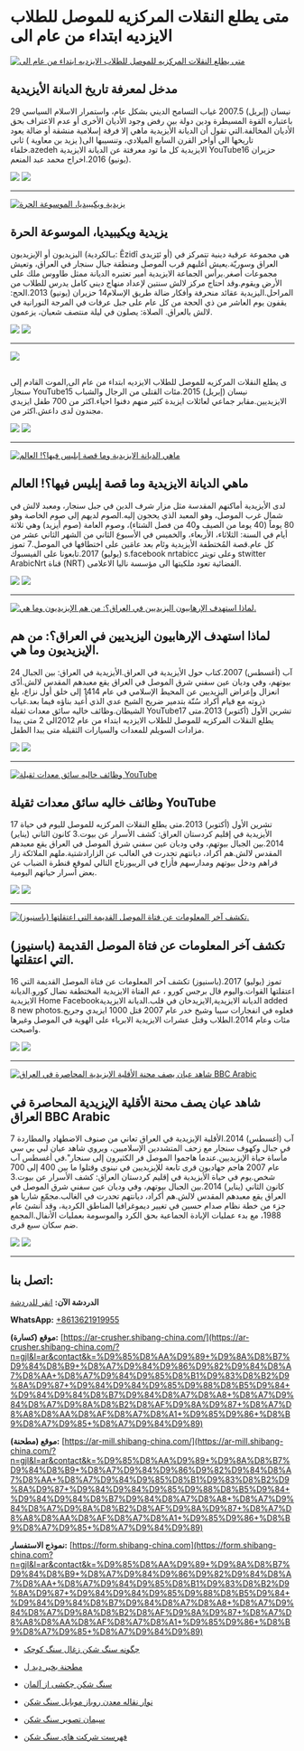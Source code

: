 # متى يطلع النقلات المركزيه للموصل للطلاب الايزديه ابتداء من عام الى

<a href="https://swt.shibang-china.com/?n=gjl&l=ar&img&k=%D9%85%D8%AA%D9%89+%D9%8A%D8%B7%D9%84%D8%B9+%D8%A7%D9%84%D9%86%D9%82%D9%84%D8%A7%D8%AA+%D8%A7%D9%84%D9%85%D8%B1%D9%83%D8%B2%D9%8A%D9%87+%D9%84%D9%84%D9%85%D9%88%D8%B5%D9%84+%D9%84%D9%84%D8%B7%D9%84%D8%A7%D8%A8+%D8%A7%D9%84%D8%A7%D9%8A%D8%B2%D8%AF%D9%8A%D9%87+%D8%A7%D8%A8%D8%AA%D8%AF%D8%A7%D8%A1+%D9%85%D9%86+%D8%B9%D8%A7%D9%85+%D8%A7%D9%84%D9%89" target="_blank">![متى يطلع النقلات المركزيه للموصل للطلاب الايزديه ابتداء من عام الى](http://static.shibang-china.com/all-800x300/706.jpg)</a>

## مدخل لمعرفة تاريخ الديانة الأيزيدية
29 نيسان (إبريل) 2007.5 غياب التسامح الديني بشكل عام، واستمرار الاسلام السياسي باعتباره القوة المسيطرة ودين دولة بين رفض وجود الأديان الأخرى أو عدم الاعتراف بحق الأديان المخالفة.التي تقول أن الديانة الأيزيدية ماهي إلا فرقة إسلامية منشقة أو ضالة يعود تاريخها الى أواخر القرن السابع الميلادي، وتنسيبها الى( يزيد بن معاوية ) ثاني خلفاء.azedeh الايزيدية كل ما تود معرفتة عن الديانة الايزيدية YouTube16 حزيران (يونيو) 2016.اخراج محمد عبد المنعم.


<a href="https://whatsapp.shibangsoft.com/WhatsApp.php" target="_blank" title="WhatsApp">![](http://static.shibang-china.com/icon/whatsapp.png)</a> <a href="https://swt.shibang-china.com/?n=gjl&l=ar&icon&k=%D9%85%D8%AA%D9%89+%D9%8A%D8%B7%D9%84%D8%B9+%D8%A7%D9%84%D9%86%D9%82%D9%84%D8%A7%D8%AA+%D8%A7%D9%84%D9%85%D8%B1%D9%83%D8%B2%D9%8A%D9%87+%D9%84%D9%84%D9%85%D9%88%D8%B5%D9%84+%D9%84%D9%84%D8%B7%D9%84%D8%A7%D8%A8+%D8%A7%D9%84%D8%A7%D9%8A%D8%B2%D8%AF%D9%8A%D9%87+%D8%A7%D8%A8%D8%AA%D8%AF%D8%A7%D8%A1+%D9%85%D9%86+%D8%B9%D8%A7%D9%85+%D8%A7%D9%84%D9%89" target="_blank">![](http://static.shibang-china.com/icon/chat-ar.png)</a>

---

<a href="https://swt.shibang-china.com/?n=gjl&l=ar&img&k=%D9%85%D8%AA%D9%89+%D9%8A%D8%B7%D9%84%D8%B9+%D8%A7%D9%84%D9%86%D9%82%D9%84%D8%A7%D8%AA+%D8%A7%D9%84%D9%85%D8%B1%D9%83%D8%B2%D9%8A%D9%87+%D9%84%D9%84%D9%85%D9%88%D8%B5%D9%84+%D9%84%D9%84%D8%B7%D9%84%D8%A7%D8%A8+%D8%A7%D9%84%D8%A7%D9%8A%D8%B2%D8%AF%D9%8A%D9%87+%D8%A7%D8%A8%D8%AA%D8%AF%D8%A7%D8%A1+%D9%85%D9%86+%D8%B9%D8%A7%D9%85+%D8%A7%D9%84%D9%89" target="_blank">![يزيدية ويكيبيديا، الموسوعة الحرة](http://static.shibang-china.com/all-800x300/530.jpg)</a>

## يزيدية ويكيبيديا، الموسوعة الحرة
اليزيديون أو الإيزيديون (بـالكردية: Êzidî أو ئێزیدی) هي مجموعة عرقية دينية تتمركز في العراق وسوريّة.يعيش أغلبهم قرب الموصل ومنطقة جبال سنجار في العراق، وتعيش مجموعات أصغر.يرأس الجماعة الايزيدية أمير تعتبره الديانة ممثل طاووس ملك على الأرض ويقوم.وقد احتاج مركز لالش سنتين لإعداد منهاج ديني كامل يدرس للطلاب من المراحل.اليزيدية عقائد منحرفة وأفكار ضالة طريق الإسلام14 حزيران (يونيو) 2013.الحج: يقفون يوم العاشر من ذي الحجة من كل عام على جبل عرفات في المرجة النورانية في لالش بالعراق. الصلاة: يصلون في ليلة منتصف شعبان، يزعمون.


<a href="https://whatsapp.shibangsoft.com/WhatsApp.php" target="_blank" title="WhatsApp">![](http://static.shibang-china.com/icon/whatsapp.png)</a> <a href="https://swt.shibang-china.com/?n=gjl&l=ar&icon&k=%D9%85%D8%AA%D9%89+%D9%8A%D8%B7%D9%84%D8%B9+%D8%A7%D9%84%D9%86%D9%82%D9%84%D8%A7%D8%AA+%D8%A7%D9%84%D9%85%D8%B1%D9%83%D8%B2%D9%8A%D9%87+%D9%84%D9%84%D9%85%D9%88%D8%B5%D9%84+%D9%84%D9%84%D8%B7%D9%84%D8%A7%D8%A8+%D8%A7%D9%84%D8%A7%D9%8A%D8%B2%D8%AF%D9%8A%D9%87+%D8%A7%D8%A8%D8%AA%D8%AF%D8%A7%D8%A1+%D9%85%D9%86+%D8%B9%D8%A7%D9%85+%D8%A7%D9%84%D9%89" target="_blank">![](http://static.shibang-china.com/icon/chat-ar.png)</a>

---

<a href="https://swt.shibang-china.com/?n=gjl&l=ar&img&k=%D9%85%D8%AA%D9%89+%D9%8A%D8%B7%D9%84%D8%B9+%D8%A7%D9%84%D9%86%D9%82%D9%84%D8%A7%D8%AA+%D8%A7%D9%84%D9%85%D8%B1%D9%83%D8%B2%D9%8A%D9%87+%D9%84%D9%84%D9%85%D9%88%D8%B5%D9%84+%D9%84%D9%84%D8%B7%D9%84%D8%A7%D8%A8+%D8%A7%D9%84%D8%A7%D9%8A%D8%B2%D8%AF%D9%8A%D9%87+%D8%A7%D8%A8%D8%AA%D8%AF%D8%A7%D8%A1+%D9%85%D9%86+%D8%B9%D8%A7%D9%85+%D8%A7%D9%84%D9%89" target="_blank">![](http://static.shibang-china.com/all-800x300/121.jpg)</a>

## 
ى يطلع النقلات المركزيه للموصل للطلاب الايزديه ابتداء من عام الى,الموت القادم إلى سنجار YouTube15 نيسان (إبريل) 2015.مئات القتلى من الرجال والشباب الايزيديين.مقابر جماعي لعائلات ايزيدة كثير منهم دفنوا احياء.اكثر من 700 طفل ايزيدي مجندون لدى داعش.اكثر من.


<a href="https://whatsapp.shibangsoft.com/WhatsApp.php" target="_blank" title="WhatsApp">![](http://static.shibang-china.com/icon/whatsapp.png)</a> <a href="https://swt.shibang-china.com/?n=gjl&l=ar&icon&k=%D9%85%D8%AA%D9%89+%D9%8A%D8%B7%D9%84%D8%B9+%D8%A7%D9%84%D9%86%D9%82%D9%84%D8%A7%D8%AA+%D8%A7%D9%84%D9%85%D8%B1%D9%83%D8%B2%D9%8A%D9%87+%D9%84%D9%84%D9%85%D9%88%D8%B5%D9%84+%D9%84%D9%84%D8%B7%D9%84%D8%A7%D8%A8+%D8%A7%D9%84%D8%A7%D9%8A%D8%B2%D8%AF%D9%8A%D9%87+%D8%A7%D8%A8%D8%AA%D8%AF%D8%A7%D8%A1+%D9%85%D9%86+%D8%B9%D8%A7%D9%85+%D8%A7%D9%84%D9%89" target="_blank">![](http://static.shibang-china.com/icon/chat-ar.png)</a>

---

<a href="https://swt.shibang-china.com/?n=gjl&l=ar&img&k=%D9%85%D8%AA%D9%89+%D9%8A%D8%B7%D9%84%D8%B9+%D8%A7%D9%84%D9%86%D9%82%D9%84%D8%A7%D8%AA+%D8%A7%D9%84%D9%85%D8%B1%D9%83%D8%B2%D9%8A%D9%87+%D9%84%D9%84%D9%85%D9%88%D8%B5%D9%84+%D9%84%D9%84%D8%B7%D9%84%D8%A7%D8%A8+%D8%A7%D9%84%D8%A7%D9%8A%D8%B2%D8%AF%D9%8A%D9%87+%D8%A7%D8%A8%D8%AA%D8%AF%D8%A7%D8%A1+%D9%85%D9%86+%D8%B9%D8%A7%D9%85+%D8%A7%D9%84%D9%89" target="_blank">![ماهي الديانة الايزيدية وما قصة إبليس فيها؟! العالم](http://static.shibang-china.com/all-800x300/831.jpg)</a>

## ماهي الديانة الايزيدية وما قصة إبليس فيها؟! العالم
لدى الأيزيدية أماكنهم المقدسة مثل مزار شرف الدين في جبل سنجار، ومعبد لالش في شمال غرب الموصل، وهو المعبد الذي يحجون إليه.الصوم لديهم إلى صوم الخاصة وهو 80 يوماً (40 يوما من الصيف و40 من فصل الشتاء)، وصوم العامة (صوم أيزيد) وهي ثلاثة أيام في السنة: الثلاثاء، الأربعاء، والخميس في الأسبوع الثاني من الشهر الثاني عشر من كل عام.قصة المُختطفة الأيزيدية وئام بعد عامَين على اختطافها في الموصل.7 تموز (يوليو) 2017.تابعونا على الفيسبوك s.facebook nrtabicc وعلى تويتر stwitter ArabicNrt قناة (NRT) الفضائیة تعود ملکیتها الی مؤسسة نالیا الاعلامی.


<a href="https://whatsapp.shibangsoft.com/WhatsApp.php" target="_blank" title="WhatsApp">![](http://static.shibang-china.com/icon/whatsapp.png)</a> <a href="https://swt.shibang-china.com/?n=gjl&l=ar&icon&k=%D9%85%D8%AA%D9%89+%D9%8A%D8%B7%D9%84%D8%B9+%D8%A7%D9%84%D9%86%D9%82%D9%84%D8%A7%D8%AA+%D8%A7%D9%84%D9%85%D8%B1%D9%83%D8%B2%D9%8A%D9%87+%D9%84%D9%84%D9%85%D9%88%D8%B5%D9%84+%D9%84%D9%84%D8%B7%D9%84%D8%A7%D8%A8+%D8%A7%D9%84%D8%A7%D9%8A%D8%B2%D8%AF%D9%8A%D9%87+%D8%A7%D8%A8%D8%AA%D8%AF%D8%A7%D8%A1+%D9%85%D9%86+%D8%B9%D8%A7%D9%85+%D8%A7%D9%84%D9%89" target="_blank">![](http://static.shibang-china.com/icon/chat-ar.png)</a>

---

<a href="https://swt.shibang-china.com/?n=gjl&l=ar&img&k=%D9%85%D8%AA%D9%89+%D9%8A%D8%B7%D9%84%D8%B9+%D8%A7%D9%84%D9%86%D9%82%D9%84%D8%A7%D8%AA+%D8%A7%D9%84%D9%85%D8%B1%D9%83%D8%B2%D9%8A%D9%87+%D9%84%D9%84%D9%85%D9%88%D8%B5%D9%84+%D9%84%D9%84%D8%B7%D9%84%D8%A7%D8%A8+%D8%A7%D9%84%D8%A7%D9%8A%D8%B2%D8%AF%D9%8A%D9%87+%D8%A7%D8%A8%D8%AA%D8%AF%D8%A7%D8%A1+%D9%85%D9%86+%D8%B9%D8%A7%D9%85+%D8%A7%D9%84%D9%89" target="_blank">![لماذا استهدف الإرهابيون اليزيديين في العراق؟: من هم الإيزيديون وما هي.](http://static.shibang-china.com/all-800x300/782.jpg)</a>

## لماذا استهدف الإرهابيون اليزيديين في العراق؟: من هم الإيزيديون وما هي.
24 آب (أغسطس) 2007.كتاب حول الأيزيدية في العراق.الأيزيدية في العراق: بين الجبال بيوتهم، وفي وديان عين سفني شرق الموصل في العراق يقع معبدهم المقدس لالش.أدّى انعزال وإعراض اليزيديين عن المحيط الإسلامي في عام 1414 إلى خلق أول نزاع، بلغ ذروته مع قيام أكراد سُنّة بتدمير ضريح الشيخ عدي الذي أُعيد بناؤه فيما بعد.غياب الشيطان.وظائف خاليه سائق معدات ثقيلة YouTube17 تشرين الأول (أكتوبر) 2013.متى يطلع النقلات المركزيه للموصل للطلاب الايزديه ابتداء من عام 2012الى 2 متى يبدا مزادات السويلم للمعدات والسيارات الثقيلة متى يبدا الطفل.


<a href="https://whatsapp.shibangsoft.com/WhatsApp.php" target="_blank" title="WhatsApp">![](http://static.shibang-china.com/icon/whatsapp.png)</a> <a href="https://swt.shibang-china.com/?n=gjl&l=ar&icon&k=%D9%85%D8%AA%D9%89+%D9%8A%D8%B7%D9%84%D8%B9+%D8%A7%D9%84%D9%86%D9%82%D9%84%D8%A7%D8%AA+%D8%A7%D9%84%D9%85%D8%B1%D9%83%D8%B2%D9%8A%D9%87+%D9%84%D9%84%D9%85%D9%88%D8%B5%D9%84+%D9%84%D9%84%D8%B7%D9%84%D8%A7%D8%A8+%D8%A7%D9%84%D8%A7%D9%8A%D8%B2%D8%AF%D9%8A%D9%87+%D8%A7%D8%A8%D8%AA%D8%AF%D8%A7%D8%A1+%D9%85%D9%86+%D8%B9%D8%A7%D9%85+%D8%A7%D9%84%D9%89" target="_blank">![](http://static.shibang-china.com/icon/chat-ar.png)</a>

---

<a href="https://swt.shibang-china.com/?n=gjl&l=ar&img&k=%D9%85%D8%AA%D9%89+%D9%8A%D8%B7%D9%84%D8%B9+%D8%A7%D9%84%D9%86%D9%82%D9%84%D8%A7%D8%AA+%D8%A7%D9%84%D9%85%D8%B1%D9%83%D8%B2%D9%8A%D9%87+%D9%84%D9%84%D9%85%D9%88%D8%B5%D9%84+%D9%84%D9%84%D8%B7%D9%84%D8%A7%D8%A8+%D8%A7%D9%84%D8%A7%D9%8A%D8%B2%D8%AF%D9%8A%D9%87+%D8%A7%D8%A8%D8%AA%D8%AF%D8%A7%D8%A1+%D9%85%D9%86+%D8%B9%D8%A7%D9%85+%D8%A7%D9%84%D9%89" target="_blank">![وظائف خاليه سائق معدات ثقيلة YouTube](http://static.shibang-china.com/all-800x300/1095.jpg)</a>

## وظائف خاليه سائق معدات ثقيلة YouTube
17 تشرين الأول (أكتوبر) 2013.متى يطلع النقلات المركزيه للموصل لليوم في حياة الأيزيدية في إقليم كردستان العراق: كشف الأسرار عن بيوت.3 كانون الثاني (يناير) 2014.بين الجبال بيوتهم، وفي وديان عين سفني شرق الموصل في العراق يقع معبدهم المقدس لالش.هم أكراد، ديانتهم تحدرت في الغالب عن الزارادشتية.ملهم الملائكة زار قراهم ودخل بيوتهم ومدارسهم فأزاح في الريبورتاج التالي لموقع قنطرة الضباب عن بعض أسرار حياتهم اليومية.


<a href="https://whatsapp.shibangsoft.com/WhatsApp.php" target="_blank" title="WhatsApp">![](http://static.shibang-china.com/icon/whatsapp.png)</a> <a href="https://swt.shibang-china.com/?n=gjl&l=ar&icon&k=%D9%85%D8%AA%D9%89+%D9%8A%D8%B7%D9%84%D8%B9+%D8%A7%D9%84%D9%86%D9%82%D9%84%D8%A7%D8%AA+%D8%A7%D9%84%D9%85%D8%B1%D9%83%D8%B2%D9%8A%D9%87+%D9%84%D9%84%D9%85%D9%88%D8%B5%D9%84+%D9%84%D9%84%D8%B7%D9%84%D8%A7%D8%A8+%D8%A7%D9%84%D8%A7%D9%8A%D8%B2%D8%AF%D9%8A%D9%87+%D8%A7%D8%A8%D8%AA%D8%AF%D8%A7%D8%A1+%D9%85%D9%86+%D8%B9%D8%A7%D9%85+%D8%A7%D9%84%D9%89" target="_blank">![](http://static.shibang-china.com/icon/chat-ar.png)</a>

---

<a href="https://swt.shibang-china.com/?n=gjl&l=ar&img&k=%D9%85%D8%AA%D9%89+%D9%8A%D8%B7%D9%84%D8%B9+%D8%A7%D9%84%D9%86%D9%82%D9%84%D8%A7%D8%AA+%D8%A7%D9%84%D9%85%D8%B1%D9%83%D8%B2%D9%8A%D9%87+%D9%84%D9%84%D9%85%D9%88%D8%B5%D9%84+%D9%84%D9%84%D8%B7%D9%84%D8%A7%D8%A8+%D8%A7%D9%84%D8%A7%D9%8A%D8%B2%D8%AF%D9%8A%D9%87+%D8%A7%D8%A8%D8%AA%D8%AF%D8%A7%D8%A1+%D9%85%D9%86+%D8%B9%D8%A7%D9%85+%D8%A7%D9%84%D9%89" target="_blank">![(باسنيوز) تكشف آخر المعلومات عن فتاة الموصل القديمة التي اعتقلتها.](http://static.shibang-china.com/all-800x300/581.jpg)</a>

## (باسنيوز) تكشف آخر المعلومات عن فتاة الموصل القديمة التي اعتقلتها.
16 تموز (يوليو) 2017.(باسنيوز) تكشف آخر المعلومات عن فتاة الموصل القديمة التي اعتقلتها القوات.واليوم قال برجس كورو ، عم الفتاة الايزيدية المختطفة نضال كورو.الديانة الايزيدية Home Facebookالديانة الايزيدية,الايزيدخان في قلب.الديانة الايزيدية added 8 new photos.فعلوه في انفجارات سيبا وشيخ خدر عام 2007 قتل 1000 ايزيدي وجريح مئات وعام 2014.الطلاب وقتل عشرات الايزيدية الابرياء على الهوية في الموصل وغيرها واصبحت.


<a href="https://whatsapp.shibangsoft.com/WhatsApp.php" target="_blank" title="WhatsApp">![](http://static.shibang-china.com/icon/whatsapp.png)</a> <a href="https://swt.shibang-china.com/?n=gjl&l=ar&icon&k=%D9%85%D8%AA%D9%89+%D9%8A%D8%B7%D9%84%D8%B9+%D8%A7%D9%84%D9%86%D9%82%D9%84%D8%A7%D8%AA+%D8%A7%D9%84%D9%85%D8%B1%D9%83%D8%B2%D9%8A%D9%87+%D9%84%D9%84%D9%85%D9%88%D8%B5%D9%84+%D9%84%D9%84%D8%B7%D9%84%D8%A7%D8%A8+%D8%A7%D9%84%D8%A7%D9%8A%D8%B2%D8%AF%D9%8A%D9%87+%D8%A7%D8%A8%D8%AA%D8%AF%D8%A7%D8%A1+%D9%85%D9%86+%D8%B9%D8%A7%D9%85+%D8%A7%D9%84%D9%89" target="_blank">![](http://static.shibang-china.com/icon/chat-ar.png)</a>

---

<a href="https://swt.shibang-china.com/?n=gjl&l=ar&img&k=%D9%85%D8%AA%D9%89+%D9%8A%D8%B7%D9%84%D8%B9+%D8%A7%D9%84%D9%86%D9%82%D9%84%D8%A7%D8%AA+%D8%A7%D9%84%D9%85%D8%B1%D9%83%D8%B2%D9%8A%D9%87+%D9%84%D9%84%D9%85%D9%88%D8%B5%D9%84+%D9%84%D9%84%D8%B7%D9%84%D8%A7%D8%A8+%D8%A7%D9%84%D8%A7%D9%8A%D8%B2%D8%AF%D9%8A%D9%87+%D8%A7%D8%A8%D8%AA%D8%AF%D8%A7%D8%A1+%D9%85%D9%86+%D8%B9%D8%A7%D9%85+%D8%A7%D9%84%D9%89" target="_blank">![شاهد عيان يصف محنة الأقلية الإيزيدية المحاصرة في العراق BBC Arabic](http://static.shibang-china.com/all-800x300/748.jpg)</a>

## شاهد عيان يصف محنة الأقلية الإيزيدية المحاصرة في العراق BBC Arabic
7 آب (أغسطس) 2014.الأقلية الإيزيدية في العراق تعاني من صنوف الاضطهاد والمطاردة في جبال وكهوف سنجار مع زحف المتشددين الإسلاميين، ويروي شاهد عيان لبي بي سي مأساة حياة الإيزيديين.عندما هاجموا الموصل فر الكثيرون إلى سنجار&quot;.في أغسطس آب عام 2007 هاجم جهاديون قرى تابعة للإيزيديين في نينوى وقتلوا ما بين 400 إلى 700 شخص.يوم في حياة الأيزيدية في إقليم كردستان العراق: كشف الأسرار عن بيوت.3 كانون الثاني (يناير) 2014.بين الجبال بيوتهم، وفي وديان عين سفني شرق الموصل في العراق يقع معبدهم المقدس لالش.هم أكراد، ديانتهم تحدرت في الغالب.مجمّع شاريا هو جزء من خطة نظام صدام حسين في تغيير ديموغرافيا المناطق الكردية، وقد أنشئ عام 1988، مع بدء عمليات الإبادة الجماعية بحق الكرد والموسومة بعمليات الأنفال.المجمع ضم سكان سبع قرى.


<a href="https://whatsapp.shibangsoft.com/WhatsApp.php" target="_blank" title="WhatsApp">![](http://static.shibang-china.com/icon/whatsapp.png)</a> <a href="https://swt.shibang-china.com/?n=gjl&l=ar&icon&k=%D9%85%D8%AA%D9%89+%D9%8A%D8%B7%D9%84%D8%B9+%D8%A7%D9%84%D9%86%D9%82%D9%84%D8%A7%D8%AA+%D8%A7%D9%84%D9%85%D8%B1%D9%83%D8%B2%D9%8A%D9%87+%D9%84%D9%84%D9%85%D9%88%D8%B5%D9%84+%D9%84%D9%84%D8%B7%D9%84%D8%A7%D8%A8+%D8%A7%D9%84%D8%A7%D9%8A%D8%B2%D8%AF%D9%8A%D9%87+%D8%A7%D8%A8%D8%AA%D8%AF%D8%A7%D8%A1+%D9%85%D9%86+%D8%B9%D8%A7%D9%85+%D8%A7%D9%84%D9%89" target="_blank">![](http://static.shibang-china.com/icon/chat-ar.png)</a>

---
## اتصل بنا:

**الدردشة الآن:** [انقر للدردشة](https://swt.shibang-china.com?n=gjl&l=ar&contact&k=%D9%85%D8%AA%D9%89+%D9%8A%D8%B7%D9%84%D8%B9+%D8%A7%D9%84%D9%86%D9%82%D9%84%D8%A7%D8%AA+%D8%A7%D9%84%D9%85%D8%B1%D9%83%D8%B2%D9%8A%D9%87+%D9%84%D9%84%D9%85%D9%88%D8%B5%D9%84+%D9%84%D9%84%D8%B7%D9%84%D8%A7%D8%A8+%D8%A7%D9%84%D8%A7%D9%8A%D8%B2%D8%AF%D9%8A%D9%87+%D8%A7%D8%A8%D8%AA%D8%AF%D8%A7%D8%A1+%D9%85%D9%86+%D8%B9%D8%A7%D9%85+%D8%A7%D9%84%D9%89)

**WhatsApp:**  [+8613621919955](https://whatsapp.shibangsoft.com/WhatsApp.php)

**موقع (كسارة):** [https://ar-crusher.shibang-china.com/](https://ar-crusher.shibang-china.com/?n=gjl&l=ar&contact&k=%D9%85%D8%AA%D9%89+%D9%8A%D8%B7%D9%84%D8%B9+%D8%A7%D9%84%D9%86%D9%82%D9%84%D8%A7%D8%AA+%D8%A7%D9%84%D9%85%D8%B1%D9%83%D8%B2%D9%8A%D9%87+%D9%84%D9%84%D9%85%D9%88%D8%B5%D9%84+%D9%84%D9%84%D8%B7%D9%84%D8%A7%D8%A8+%D8%A7%D9%84%D8%A7%D9%8A%D8%B2%D8%AF%D9%8A%D9%87+%D8%A7%D8%A8%D8%AA%D8%AF%D8%A7%D8%A1+%D9%85%D9%86+%D8%B9%D8%A7%D9%85+%D8%A7%D9%84%D9%89)

**موقع (مطحنة):** [https://ar-mill.shibang-china.com/](https://ar-mill.shibang-china.com/?n=gjl&l=ar&contact&k=%D9%85%D8%AA%D9%89+%D9%8A%D8%B7%D9%84%D8%B9+%D8%A7%D9%84%D9%86%D9%82%D9%84%D8%A7%D8%AA+%D8%A7%D9%84%D9%85%D8%B1%D9%83%D8%B2%D9%8A%D9%87+%D9%84%D9%84%D9%85%D9%88%D8%B5%D9%84+%D9%84%D9%84%D8%B7%D9%84%D8%A7%D8%A8+%D8%A7%D9%84%D8%A7%D9%8A%D8%B2%D8%AF%D9%8A%D9%87+%D8%A7%D8%A8%D8%AA%D8%AF%D8%A7%D8%A1+%D9%85%D9%86+%D8%B9%D8%A7%D9%85+%D8%A7%D9%84%D9%89)

**نموذج الاستفسار:** [https://form.shibang-china.com](https://form.shibang-china.com?n=gjl&l=ar&contact&k=%D9%85%D8%AA%D9%89+%D9%8A%D8%B7%D9%84%D8%B9+%D8%A7%D9%84%D9%86%D9%82%D9%84%D8%A7%D8%AA+%D8%A7%D9%84%D9%85%D8%B1%D9%83%D8%B2%D9%8A%D9%87+%D9%84%D9%84%D9%85%D9%88%D8%B5%D9%84+%D9%84%D9%84%D8%B7%D9%84%D8%A7%D8%A8+%D8%A7%D9%84%D8%A7%D9%8A%D8%B2%D8%AF%D9%8A%D9%87+%D8%A7%D8%A8%D8%AA%D8%AF%D8%A7%D8%A1+%D9%85%D9%86+%D8%B9%D8%A7%D9%85+%D8%A7%D9%84%D9%89)

* [چگونه سنگ شکن زغال سنگ کوچک](../39/%DA%86%DA%AF%D9%88%D9%86%D9%87%20%D8%B3%D9%86%DA%AF%20%D8%B4%DA%A9%D9%86%20%D8%B2%D8%BA%D8%A7%D9%84%20%D8%B3%D9%86%DA%AF%20%DA%A9%D9%88%DA%86%DA%A9.md)

* [مطحنة بخير ديد ل](../37/%D9%85%D8%B7%D8%AD%D9%86%D8%A9%20%D8%A8%D8%AE%D9%8A%D8%B1%20%D8%AF%D9%8A%D8%AF%20%D9%84.md)

* [سنگ شکن چکشی از آلمان](../40/%D8%B3%D9%86%DA%AF%20%D8%B4%DA%A9%D9%86%20%DA%86%DA%A9%D8%B4%DB%8C%20%D8%A7%D8%B2%20%D8%A2%D9%84%D9%85%D8%A7%D9%86.md)

* [نوار نقاله معدن روباز موبایل سنگ شکن](../37/%D9%86%D9%88%D8%A7%D8%B1%20%D9%86%D9%82%D8%A7%D9%84%D9%87%20%D9%85%D8%B9%D8%AF%D9%86%20%D8%B1%D9%88%D8%A8%D8%A7%D8%B2%20%D9%85%D9%88%D8%A8%D8%A7%DB%8C%D9%84%20%D8%B3%D9%86%DA%AF%20%D8%B4%DA%A9%D9%86.md)

* [سیمان تصویر سنگ شکن](../40/%D8%B3%DB%8C%D9%85%D8%A7%D9%86%20%D8%AA%D8%B5%D9%88%DB%8C%D8%B1%20%D8%B3%D9%86%DA%AF%20%D8%B4%DA%A9%D9%86.md)

* [فهرست شرکت های سنگ شکن](../38/%D9%81%D9%87%D8%B1%D8%B3%D8%AA%20%D8%B4%D8%B1%DA%A9%D8%AA%20%D9%87%D8%A7%DB%8C%20%D8%B3%D9%86%DA%AF%20%D8%B4%DA%A9%D9%86.md)